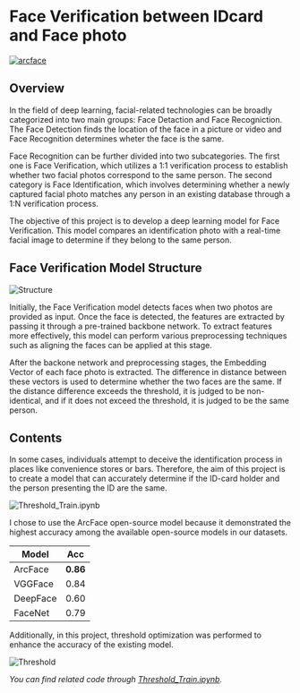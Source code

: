 # Face Verification between IDcard and Face photo
[![arcface](https://github.com/choiyun9yu/pr.FaceVerification/blob/main/img/deepface.svg)](https://github.com/serengil/deepface)

## Overview
In the field of deep learning, facial-related technologies can be broadly categorized into two main groups: Face Detaction and Face Recogniction.
The Face Detection finds the location of the face in a picture or video
and Face Recognition determines wheter the face is the same.
  
Face Recognition can be further divided into two subcategories. The first one is Face Verification, which utilizes a 1:1 verification process to establish whether two facial photos correspond to the same person.
The second category is Face Identification, which involves determining whether a newly captured facial photo matches any person in an existing database through a 1:N verification process.

The objective of this project is to develop a deep learning model for Face Verification. This model compares an identification photo with a real-time facial image to determine if they belong to the same person.

## Face Verification Model Structure

![Structure](https://github.com/choiyun9yu/pr.FaceVerification/blob/main/img/Face%20Verifiaction%20Model%20Structure.png)

Initially, the Face Verification model detects faces when two photos are provided as input.
Once the face is detected, the features are extracted by passing it through a pre-trained backbone network. To extract features more effectively, this model can perform various preprocessing techniques such as aligning the faces can be applied at this stage.

After the backone network and preprocessing stages, the Embedding Vector of each face photo is extracted. The difference in distance between these vectors is used to determine whether the two faces are the same. If the distance difference exceeds the threshold, it is judged to be non-identical, and if it does not exceed the threshold, it is judged to be the same person.


## Contents
In some cases, individuals attempt to deceive the identification process in places like convenience stores or bars.
Therefore, the aim of this project is to create a model that can accurately determine if the ID-card holder and the person presenting the ID are the same.

![Threshold_Train.ipynb](https://github.com/choiyun9yu/pr.FaceVerification/blob/main/img/img.png)

I chose to use the ArcFace open-source model because it demonstrated the highest accuracy among the available open-source models in our datasets.

|Model|Acc|
|-----|---|
|ArcFace|**0.86**|
|VGGFace|0.84|
|DeepFace|0.60|
|FaceNet|0.79|

Additionally, in this project, threshold optimization was performed to enhance the accuracy of the existing model.

![Threshold](https://github.com/choiyun9yu/pr.FaceVerification/blob/main/img/Threshold%20Train.png)

*You can find related code through [Threshold_Train.ipynb](https://github.com/choiyun9yu/pr.FaceVerification/blob/main/Threshold_Train.ipynb).*
